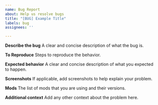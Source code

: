 ```yaml
---
name: Bug Report
about: Help us resolve bugs
title: "[BUG] Example Title"
labels: bug
assignees: ''

---
```


**Describe the bug**
A clear and concise description of what the bug is. 

**To Reproduce**
Steps to reproduce the behavior. 

**Expected behavior**
A clear and concise description of what you expected to happen. 

**Screenshots**
If applicable, add screenshots to help explain your problem. 

**Mods**
The list of mods that you are using and their versions. 

**Additional context**
Add any other context about the problem here.
